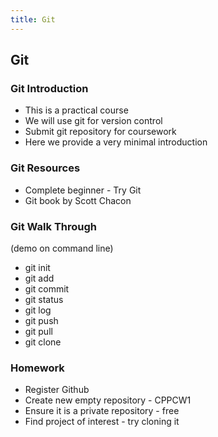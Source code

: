 ```yaml
---
title: Git
---
```


## Git

### Git Introduction

* This is a practical course
* We will use git for version control
* Submit git repository for coursework
* Here we provide a very minimal introduction


### Git Resources

* Complete beginner - Try Git
* Git book by Scott Chacon


### Git Walk Through

(demo on command line)

* git init
* git add
* git commit
* git status
* git log
* git push
* git pull
* git clone


### Homework

* Register Github
* Create new empty repository - CPPCW1
* Ensure it is a private repository - free
* Find project of interest - try cloning it 

